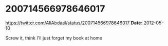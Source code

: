 # 200714566978646017
https://twitter.com/AliAbdaal/status/200714566978646017
**Date:** 2012-05-10

Screw it, think I'll just forget my book at home
